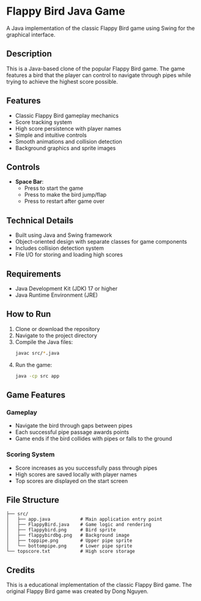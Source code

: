 # Flappy Bird Java Game

A Java implementation of the classic Flappy Bird game using Swing for the graphical interface.

## Description

This is a Java-based clone of the popular Flappy Bird game. The game features a bird that the player can control to navigate through pipes while trying to achieve the highest score possible.

## Features

- Classic Flappy Bird gameplay mechanics
- Score tracking system
- High score persistence with player names
- Simple and intuitive controls
- Smooth animations and collision detection
- Background graphics and sprite images

## Controls

- **Space Bar**: 
  - Press to start the game
  - Press to make the bird jump/flap
  - Press to restart after game over

## Technical Details

- Built using Java and Swing framework
- Object-oriented design with separate classes for game components
- Includes collision detection system
- File I/O for storing and loading high scores

## Requirements

- Java Development Kit (JDK) 17 or higher
- Java Runtime Environment (JRE)

## How to Run

1. Clone or download the repository
2. Navigate to the project directory
3. Compile the Java files:
   ```bash
   javac src/*.java
   ```
4. Run the game:
   ```bash
   java -cp src app
   ```

## Game Features

### Gameplay
- Navigate the bird through gaps between pipes
- Each successful pipe passage awards points
- Game ends if the bird collides with pipes or falls to the ground

### Scoring System
- Score increases as you successfully pass through pipes
- High scores are saved locally with player names
- Top scores are displayed on the start screen

## File Structure

```
├── src/
│   ├── app.java           # Main application entry point
│   ├── FlappyBird.java    # Game logic and rendering
│   ├── flappybird.png     # Bird sprite
│   ├── flappybirdbg.png   # Background image
│   ├── toppipe.png        # Upper pipe sprite
│   └── bottompipe.png     # Lower pipe sprite
└── topscore.txt           # High score storage
```

## Credits

This is a educational implementation of the classic Flappy Bird game. The original Flappy Bird game was created by Dong Nguyen.
